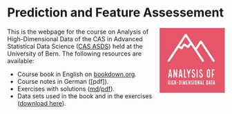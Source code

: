 # Prediction and Feature Assessement
<img align="right" src="logo2.jpg" width="30%" height="30%"> 

This is the webpage for the course
on Analysis of High-Dimensional Data of the CAS in Advanced Statistical Data Science ([CAS ASDS](https://www.unibe.ch/weiterbildungsangebote/cas_advanced_statistical_data_science/index_ger.html)) held at the University of Bern. The following resources are available:

- Course book in English on [bookdown.org](https://bookdown.org/staedler_n/highdimstats/). 
- Course notes in German ([pdf]).
- Exercises with solutions ([md](https://github.com/staedlern/highdim_stats/blob/main/_exercises_and_solutions.pdf)/[pdf](https://github.com/staedlern/highdim_stats/blob/main/_exercises_and_solutions.pdf)).
- Data sets used in the book and in the exercises ([download here](https://github.com/staedlern/highdim_stats/tree/main/data)).



